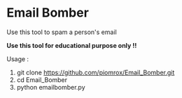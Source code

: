 # Email Bomber

Use this tool to spam a person's email

<b> Use this tool for educational purpose only !! </b>

Usage : 

1) git clone https://github.com/piomrox/Email_Bomber.git
2) cd Email_Bomber
3) python emailbomber.py


